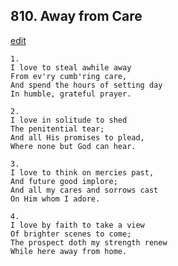 
## 810.  Away from Care
[edit](https://docs.google.com/document/d/1wLFwGOnNxxBUeqB3fGZju8gEEprdh9JF/edit?mode=html)



    1.
    I love to steal awhile away
    From ev'ry cumb'ring care,
    And spend the hours of setting day
    In humble, grateful prayer.

    2.
    I love in solitude to shed
    The penitential tear;
    And all His promises to plead,
    Where none but God can hear.

    3.
    I love to think on mercies past,
    And future good implore;
    And all my cares and sorrows cast
    On Him whom I adore.

    4.
    I love by faith to take a view
    Of brighter scenes to come;
    The prospect doth my strength renew
    While here away from home.
